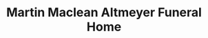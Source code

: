 ---
title: "Martin Maclean Altmeyer Funeral Home"
url: /calcutta/martin-maclean-altmeyer-funeral-home/
shop: funeral directors
---